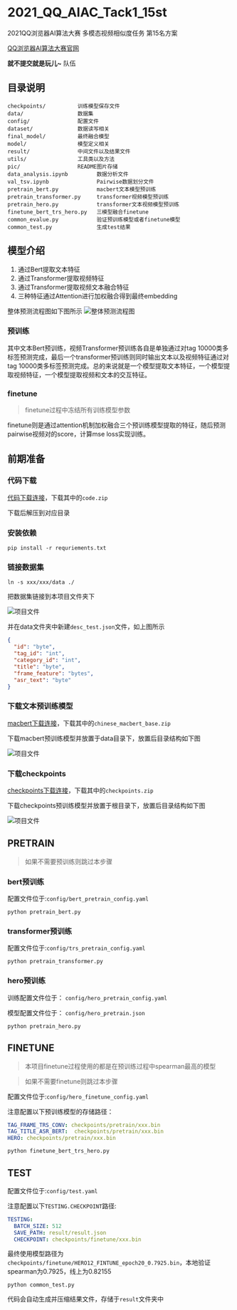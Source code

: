 # 2021_QQ_AIAC_Tack1_15st

2021QQ浏览器AI算法大赛 多模态视频相似度任务 第15名方案

[QQ浏览器AI算法大赛官网](https://algo.browser.qq.com/)

**就不提交就是玩儿~** 队伍

## 目录说明

```shell
checkpoints/          训练模型保存文件
data/                 数据集
config/               配置文件
dataset/              数据读写相关
final_model/          最终融合模型
model/                模型定义相关
result/               中间文件以及结果文件
utils/                工具类以及方法
pic/                  README图片存储
data_analysis.ipynb         数据分析文件
val_tsv.ipynb               Pairwise数据划分文件
pretrain_bert.py            macbert文本模型预训练
pretrain_transformer.py     transformer视频模型预训练
pretrain_hero.py            transformer文本视频模型预训练
finetune_bert_trs_hero.py   三模型融合finetune
common_evalue.py            验证预训练模型或者finetune模型
common_test.py              生成test结果
```

## 模型介绍

1. 通过Bert提取文本特征
2. 通过Transformer提取视频特征
3. 通过Transformer提取视频文本融合特征
4. 三种特征通过Attention进行加权融合得到最终embedding

整体预测流程图如下图所示
![整体预测流程图](pic/AIAC.drawio.png)

### 预训练

其中文本Bert预训练，视频Transformer预训练各自是单独通过对tag 10000类多标签预测完成，最后一个transformer预训练则同时输出文本以及视频特征通过对tag 10000类多标签预测完成。总的来说就是一个模型提取文本特征，一个模型提取视频特征，一个模型提取视频和文本的交互特征。

### finetune

> finetune过程中冻结所有训练模型参数

finetune则是通过attention机制加权融合三个预训练模型提取的特征，随后预测pairwise视频对的score，计算mse loss实现训练。

## 前期准备

### 代码下载

[代码下载连接](https://share.weiyun.com/l7rgfQvi)，下载其中的`code.zip`

下载后解压到对应目录

### 安装依赖

```shell
pip install -r requriements.txt
```

### 链接数据集

```shell
ln -s xxx/xxx/data ./
```

把数据集链接到本项目文件夹下

![项目文件](pic/Snipaste_2021-10-15_18-31-34.png)

并在data文件夹中新建`desc_test.json`文件，如上图所示

```json
{
  "id": "byte",
  "tag_id": "int",
  "category_id": "int",
  "title": "byte",
  "frame_feature": "bytes",
  "asr_text": "byte"
}
```

### 下载文本预训练模型

[macbert下载连接](https://share.weiyun.com/l7rgfQvi)，下载其中的`chinese_macbert_base.zip`

下载macbert预训练模型并放置于data目录下，放置后目录结构如下图

![项目文件](pic/uTools_1634294102754.png)

### 下载checkpoints

[checkpoints下载连接](https://share.weiyun.com/l7rgfQvi)，下载其中的`checkpoints.zip`

下载checkpoints预训练模型并放置于根目录下，放置后目录结构如下图

![项目文件](pic/Snipaste_2021-10-15_23-58-05.png)

## PRETRAIN

> 如果不需要预训练则跳过本步骤

### bert预训练

配置文件位于:`config/bert_pretrain_config.yaml`

```shell
python pretrain_bert.py
```

### transformer预训练

配置文件位于:`config/trs_pretrain_config.yaml`

```shell
python pretrain_transformer.py
```

### hero预训练

训练配置文件位于： `config/hero_pretrain_config.yaml`

模型配置文件位于： `config/hero_pretrain.json`

```shell
python pretrain_hero.py
```

## FINETUNE

> 本项目finetune过程使用的都是在预训练过程中spearman最高的模型

> 如果不需要finetune则跳过本步骤

配置文件位于:`config/hero_finetune_config.yaml`

注意配置以下预训练模型的存储路径：

```yaml
TAG_FRAME_TRS_CONV: checkpoints/pretrain/xxx.bin
TAG_TITLE_ASR_BERT:  checkpoints/pretrain/xxx.bin
HERO: checkpoints/pretrain/xxx.bin
```

```shell
python finetune_bert_trs_hero.py
```

## TEST

配置文件位于:`config/test.yaml`

注意配置以下`TESTING.CHECKPOINT`路径:

```yaml
TESTING:
  BATCH_SIZE: 512
  SAVE_PATH: result/result.json
  CHECKPOINT: checkpoints/finetune/xxx.bin
```

最终使用模型路径为`checkpoints/finetune/HERO12_FINTUNE_epoch20_0.7925.bin`，本地验证spearman为0.7925，线上为0.82155

```shell
python common_test.py
```

代码会自动生成并压缩结果文件，存储于`result`文件夹中
